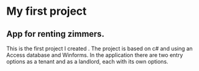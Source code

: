 

# My first project

## App for renting zimmers.
This is the first project I created .
The project is based on c# and using an Access database and Winforms.
In the application there are two entry options as a tenant and as a landlord, each with its own options.









